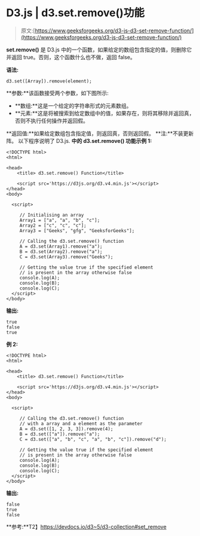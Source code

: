 # D3.js | d3.set.remove()功能

> 原文:[https://www.geeksforgeeks.org/d3-js-d3-set-remove-function/](https://www.geeksforgeeks.org/d3-js-d3-set-remove-function/)

**set.remove()** 是 D3.js 中的一个函数，如果给定的数组包含指定的值，则删除它并返回 true。否则，这个函数什么也不做，返回 false。

**语法:**

```
d3.set([Array]).remove(element);
```

**参数:**该函数接受两个参数，如下图所示:

*   **数组:**这是一个给定的字符串形式的元素数组。
*   **元素:**这是将被搜索到给定数组中的值，如果存在，则将其移除并返回真，否则不执行任何操作并返回假。

**返回值:**如果给定数组包含指定值，则返回真，否则返回假。
**注:**不装更新阵。
以下程序说明了 D3.js.
**中的 **d3.set.remove()** 功能示例 1:**

```
<!DOCTYPE html>
<html>

<head>
    <title> d3.set.remove() Function</title>

    <script src='https://d3js.org/d3.v4.min.js'></script>
</head>
<body>

  <script>

     // Initialising an array
     Array1 = ["a", "a", "b", "c"];
     Array2 = ["c", "c", "c"];
     Array3 = ["Geeks", "gfg", "GeeksforGeeks"];

     // Calling the d3.set.remove() function
     A = d3.set(Array1).remove("a");
     B = d3.set(Array2).remove("a");
     C = d3.set(Array3).remove("Geeks");

     // Getting the value true if the specified element
     // is present in the array otherwise false
     console.log(A);
     console.log(B);
     console.log(C);
  </script>
</body>
```

**输出:**

```
true
false
true

```

**例 2:**

```
<!DOCTYPE html>
<html>

<head>
    <title> d3.set.remove() Function</title>

    <script src='https://d3js.org/d3.v4.min.js'></script>
</head>
<body>

  <script>

     // Calling the d3.set.remove() function
     // with a array and a element as the parameter 
     A = d3.set([1, 2, 3, 3]).remove(4);
     B = d3.set(["a"]).remove("a");
     C = d3.set(["a", "b", "c", "a", "b", "c"]).remove("d");

     // Getting the value true if the specified element
     // is present in the array otherwise false
     console.log(A);
     console.log(B);
     console.log(C);
  </script>
</body>
```

**输出:**

```
false
true
false

```

**参考:**T2】https://devdocs.io/d3~5/d3-collection#set_remove